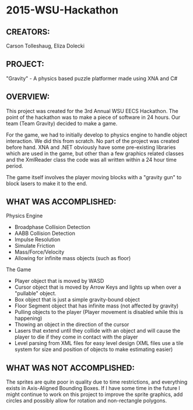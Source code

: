2015-WSU-Hackathon
==================

CREATORS:
----------------------------------------------------------------------------
Carson Tolleshaug,
Eliza Dolecki


PROJECT:
----------------------------------------------------------------------------
"Gravity" - A physics based puzzle platformer made using XNA and C#


OVERVIEW:
----------------------------------------------------------------------------
This project was created for the 3rd Annual WSU EECS Hackathon. The point 
of the hackathon was to make a piece of software in 24 hours. Our team 
(Team Gravity) decided to make a game.

For the game, we had to initially develop to physics engine to handle
object interaction. We did this from scratch. No part of the project was
created before hand. XNA and .NET obviously have some pre-existing libraries
which are used in the game, but other than a few graphics related classes
and the XmlReader class the code was all written within a 24 hour time 
period.

The game itself involves the player moving blocks with a "gravity gun" to
block lasers to make it to the end.


WHAT WAS ACCOMPLISHED:
-----------------------------------------------------------------------------
Physics Engine
  - Broadphase Collision Detection
  - AABB Collision Detection
  - Impulse Resolution
  - Simulate Friction
  - Mass/Force/Velocity
  - Allowing for infinite mass objects (such as floor)


The Game
  - Player object that is moved by WASD
  - Cursor object that is moved by Arrow Keys and lights up when over a
    "pullable" object.
  - Box object that is just a simple gravity-bound object
  - Floor Segment object that has infinite mass (not affected by gravity)
  - Pulling objects to the player (Player movement is disabled while this is
    happening)
  - Thowing an object in the direction of the cursor
  - Lasers that extend until they collide with an object and will cause the
    player to die if they come in contact with the player
  - Level parsing from XML files for easy level design (XML files use a tile
    system for size and position of objects to make estimating easier)


WHAT WAS NOT ACCOMPLISHED:
-----------------------------------------------------------------------------
The sprites are quite poor in quality due to time restrictions, and 
everything exists in Axis-Aligned Bounding Boxes. If I have some time in 
the future I might continue to work on this project to improve the sprite 
graphics, add circles and possibly allow for rotation and non-rectangle 
polygons.
